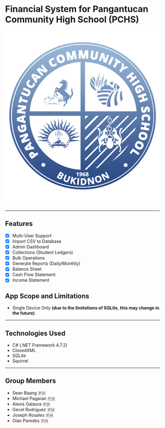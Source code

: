 # Financial System for Pangantucan Community High School (PCHS)

![pchs-logo](PCHS-Logo.png)

---

## Features

- [x] Multi-User Support
- [x] Import CSV to Database
- [x] Admin Dashboard
- [x] Collections (Student Ledgers)
- [x] Bulk Operations
- [x] Generate Reports (Daily/Monthly)
- [x] Balance Sheet
- [x] Cash Flow Statement
- [x] Income Statement

## App Scope and Limitations

- Single Device Only __(due to the limitations of SQLite, this may change in the future)__

---

## Technologies Used

- C# (.NET Framework 4.7.2)
- ClosedXML
- SQLite
- Squirrel

---

## Group Members

- Sean Baang :philippines:
- Michael Pagaran :philippines:
- Alexis Galaura :philippines:
- Gecel Rodriguez :philippines:
- Joseph Rosales :philippines:
- Gian Paredes :philippines:
